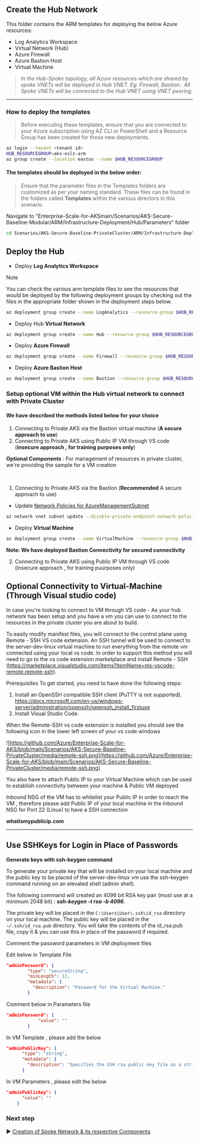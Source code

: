## Create the Hub Network

This folder contains the ARM templates for deploying the below Azure resources:
* Log Analytics Workspace
* Virtual Network (Hub)
* Azure Firewall
* Azure Bastion Host
* Virtual Machine

>*In the Hub-Spoke topology, all Azure resources which are shared by spoke VNETs will be deployed in Hub VNET. Eg: Firewall, Bastion.. All Spoke VNETs will be connected to the Hub VNET using VNET peering.*
---
### How to deploy the templates
>Before executing these templates, ensure that you are connected to your Azure subscription using AZ CLI or PowerShell and a Resource Group has been created for these new deployments. 

```bash
az login --tenant <tenant id>
HUB_RESOURCEGROUP=aks-eslz-arm
az group create --location eastus --name $HUB_RESOURCEGROUP
```
#### The templates should be deployed in the below order:

>Ensure that the parameter files in the Templates folders are customized as per your naming standard. These files can be found in the folders called **Templates** within the various directors in this scenario.

Navigate to "Enterprise-Scale-for-AKSmain/Scenarios/AKS-Secure-Baseline-Modular/ARM/Infrastructure-Deployment/Hub/Parameters" folder
```bash
cd Scenarios/AKS-Secure-Baseline-PrivateCluster/ARM/Infrastructure-Deployment/Hub/Parameters
```
## Deploy the Hub
* Deploy **Log Analytics Workspace**
> [!NOTE]
> You can check the various arm template files to see the resources that would be deployed by the following deployment groups by checking out the files in the appropriate folder shown in the deployment steps below.
```bash
az deployment group create --name LogAnalytics --resource-group $HUB_RESOURCEGROUP --template-file ../Templates/aks-eslz-la.template.json --parameters @aks-eslz-la.parameters.json
```
* Deploy Hub **Virtual Network**
```bash
az deployment group create --name Hub --resource-group $HUB_RESOURCEGROUP --template-file ../Templates/aks-eslz-hub.template.json --parameters @aks-eslz-hub.parameters.json
```
* Deploy **Azure Firewall**
```bash
az deployment group create --name Firewall --resource-group $HUB_RESOURCEGROUP --template-file ../Templates/aks-eslz-firewall.template.json --parameters @aks-eslz-firewall.parameters.json
```
* Deploy **Azure Bastion Host**
```bash
az deployment group create --name Bastion --resource-group $HUB_RESOURCEGROUP --template-file ../Templates/aks-eslz-bastion.template.json --parameters @aks-eslz-bastion.parameters.json
```


### Setup optional VM within the Hub virtual network to connect with Private Cluster
#### We have described the methods listed below for your choice
1. Connecting to Private AKS via the Bastion virtual machine (**A secure approach to use**)
2. Connecting to Private AKS using Public IP VM through VS code (**insecure approach , for training purposes only**)

**Optional Components** : For management of resources in private cluster, we're providing the sample for a VM creation

<br/>

1. Connecting to Private AKS via the Bastion (**Recommended** A secure approach to use)
* Update <ins>Network Policies for AzureManagementSubnet</ins>
```bash
az network vnet subnet update --disable-private-endpoint-network-policies true --name AzureManagementSubnet --resource-group $HUB_RESOURCEGROUP --vnet-name vnet_hub_arm 
```

* Deploy **Virtual Machine**
```bash
az deployment group create --name VirtualMachine --resource-group $HUB_RESOURCEGROUP --template-file ../Templates/aks-eslz-virtualmachine.template.json --parameters @aks-eslz-virtualmachine.parameters.json
```

**Note: We have deployed Bastion Connectivity for secured connectivity**

2. Connecting to Private AKS using Public IP VM through VS code (insecure approach , for training puurposes only)

## Optional Connectivity to Virtual-Machine (Through Visual studio code)

In case you're looking to connect to VM through VS code -
As your hub network has been setup and you have a vm you can use to connect to the resources in the private cluster you are about to build.

To easily modify manifest files, you will connect to the control plane using Remote - SSH VS code extension. An SSH tunnel will be used to connect to the server-dev-linux virtual machine to run everything from the remote vm connected using your local vs code. In order to support this method you will need to go to the vs code extension marketplace and install Remote - SSH (https://marketplace.visualstudio.com/items?itemName=ms-vscode-remote.remote-ssh).

Prerequisites
To get started, you need to have done the following steps:

1. Install an OpenSSH compatible SSH client (PuTTY is not supported). https://docs.microsoft.com/en-us/windows-server/administration/openssh/openssh_install_firstuse
2. Install Visual Studio Code.

When the Remote-SSH vs code extension is installed you should see the following icon in the lower left screen of your vs code windows

![https://github.com/Azure/Enterprise-Scale-for-AKS/blob/main/Scenarios/AKS-Secure-Baseline-PrivateCluster/media/remote-ssh.png](https://github.com/Azure/Enterprise-Scale-for-AKS/blob/main/Scenarios/AKS-Secure-Baseline-PrivateCluster/media/remote-ssh.png)

You also have to attach Public IP to your Virtual Machine which can be used to establish connectivity between your machine & Public VM deployed

Inbound NSG of the VM has to whitelist your Public IP in order to reach the VM , therefore please add Public IP of your local machine in the Inbound NSG for Port 22 (Linux) to have a SSH connection

**whatismypublicip.com**

---

## Use SSHKeys for Login in Place of Passwords

**Generate keys with ssh-keygen command**

To generate your private key that will be installed on your local machine and the public key to be placed of the server-dev-linux vm use the ssh-keygen command running on an elevated shell (admin shell).

The following command will created an 4096 bit RSA key pair (must use at a minimum 2048 bit) : ***ssh-keygen -t rsa -b 4096***. 

The private key will be placed in the `C:\Users\User\.ssh\id_rsa` directory on your local machine. The public key will be placed in the `~/.ssh/id_rsa.pub` directory. You will take the contents of the id_rsa.pub file, copy it & you can use this in place of the password if required.


Comment the password parameters in VM deployment files

Edit below in Template File
```json
"adminPassword": {
        "type": "secureString",
        "minLength": 12,
        "metadata": {
          "description": "Password for the Virtual Machine."
        }
```

Comment below in Parameters file
```json
"adminPassword": {
            "value": ""
        }
```


In VM Template , please add the below

```json
"adminPublicKey": {
      "type": "string",
      "metadata": {
        "description": "Specifies the SSH rsa public key file as a string. Use \"ssh-keygen -t rsa -b 2048\" to generate your SSH key pairs."
      }
```
In VM Parameters , please edit the below

```json
"adminPublicKey": {
      "value": ""
    }
```


### Next step

:arrow_forward: [Creation of Spoke Network & its respective Components](./02-Setup-Spoke.md)
